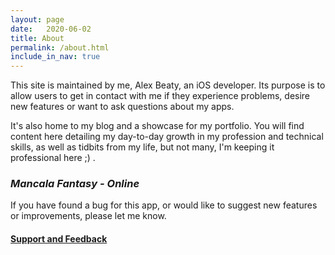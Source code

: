 ```yaml
---
layout: page
date:   2020-06-02
title: About
permalink: /about.html
include_in_nav: true
---
```


This site is maintained by me, Alex Beaty, an iOS developer. Its purpose is to allow users to get in contact with me if they experience problems, desire new features or want to ask questions about my apps.

It's also home to my blog and a showcase for my portfolio. You will find content here detailing my day-to-day growth in my profession and technical skills, as well as tidbits from my life, but not many, I'm keeping it professional here ;) .

### <i>**Mancala Fantasy - Online**</i>

If you have found a bug for this app, or would like to suggest new features or improvements, please let me know.
#### [Support and Feedback][please do so here]


[please do so here]: /mancala-main.html "The main page for *Mancala Fantasy - Online*"

